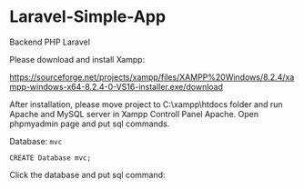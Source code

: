 # Laravel-Simple-App
Backend PHP Laravel

Please download and install Xampp:

https://sourceforge.net/projects/xampp/files/XAMPP%20Windows/8.2.4/xampp-windows-x64-8.2.4-0-VS16-installer.exe/download

After installation, please move project to C:\xampp\htdocs folder and run Apache and MySQL server in Xampp Controll Panel Apache. Open phpmyadmin page and put sql commands.

Database: `mvc`

```CREATE Database mvc;```

Click the database and put sql command:
